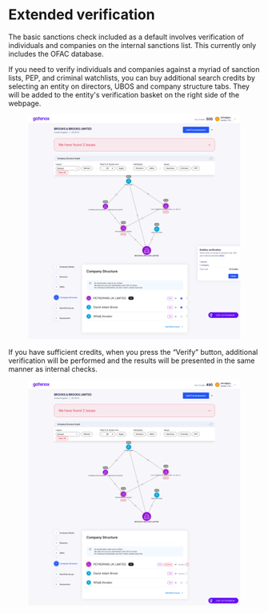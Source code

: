 # Extended verification

The basic sanctions check included as a default involves verification of individuals and companies on the internal sanctions list. This currently only includes the OFAC database.

If you need to verify individuals and companies against a myriad of sanction lists, PEP, and criminal watchlists, you can buy additional search credits by selecting an entity on directors, UBOS and company structure tabs. They will be added to the entity's verification basket on the right side of the webpage.

<figure><img src="../../Images/entities_verification.png" alt=""><figcaption></figcaption></figure>

If you have sufficient credits, when you press the “Verify” button, additional verification will be performed and the results will be presented in the same manner as internal checks.

<figure><img src="../../Images/entities_verification_result.png" alt=""><figcaption></figcaption></figure>